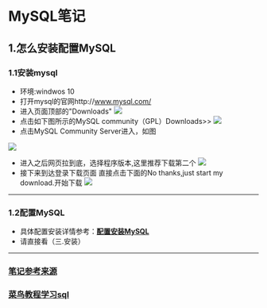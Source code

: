 # MySQL笔记
## 1.怎么安装配置MySQL
### 1.1安装mysql
+ 环境:windwos 10
+ 打开mysql的官网http://www.mysql.com/
+ 进入页面顶部的"Downloads"
![](https://raw.githubusercontent.com/YANE-TL/-mysql/main/%E5%9B%BE%E5%83%8F/%E5%B1%8F%E5%B9%95%E6%88%AA%E5%9B%BE%202021-06-19%20145551.png)
+ 点击如下图所示的MySQL community（GPL）Downloads>>
![](https://raw.githubusercontent.com/YANE-TL/-mysql/main/%E5%9B%BE%E5%83%8F/%E5%B1%8F%E5%B9%95%E6%88%AA%E5%9B%BE%202021-06-20%20143655.png)
+ 点击MySQL Community Server进入，如图

![](https://raw.githubusercontent.com/YANE-TL/-mysql/main/%E5%9B%BE%E5%83%8F/%E5%B1%8F%E5%B9%95%E6%88%AA%E5%9B%BE%202021-06-20%20133745.png)
+ 进入之后网页拉到底，选择程序版本,这里推荐下载第二个
![](https://raw.githubusercontent.com/YANE-TL/-mysql/main/%E5%9B%BE%E5%83%8F/%E5%B1%8F%E5%B9%95%E6%88%AA%E5%9B%BE%202021-06-20%20143844.png)
+ 接下来到达登录下载页面 直接点击下面的No thanks,just start my download.开始下载
![](https://raw.githubusercontent.com/YANE-TL/-mysql/main/%E5%9B%BE%E5%83%8F/%E5%B1%8F%E5%B9%95%E6%88%AA%E5%9B%BE%202021-06-20%20143919.png)
***
### 1.2配置MySQL
+ 具体配置安装详情参考：**[配置安装MySQL](https://blog.csdn.net/sophie1314/article/details/83409339)**
+ 请直接看（三.安装）
***

### **[笔记参考来源](https://blog.csdn.net/weixin_46218781/article/details/104390016?utm_source=app)**
### **[菜鸟教程学习sql](https://www.runoob.com/sql/sql-tutorial.html)**

